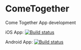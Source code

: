 # ComeTogether
Come Together App development

iOS App:
[![Build status](https://build.appcenter.ms/v0.1/apps/4df0ccb1-1790-405f-8409-2d2aceb07afe/branches/Develop/badge)](https://appcenter.ms)

Android App:
[![Build status](https://build.appcenter.ms/v0.1/apps/21eb22d1-0343-4bdf-b4b0-ff3e91427f20/branches/Develop/badge)](https://appcenter.ms)
